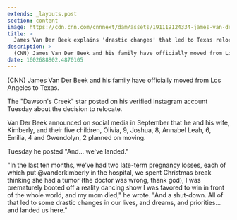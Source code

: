 ```yaml
--- 
extends: _layouts.post 
section: content 
image: https://cdn.cnn.com/cnnnext/dam/assets/191119124334-james-van-der-beek-miscarriage-news-dwts-1-super-tease.jpg 
title: > 
  James Van Der Beek explains 'drastic changes' that led to Texas relocation 
description: > 
  (CNN) James Van Der Beek and his family have officially moved from Los Angeles to Texas.The "Dawson's Creek" star posted on his verified Instagram account Tuesday about the decision to relocate.Van Der Beek announced on social media in September that he and his wife, Kimberly, and their five children, Olivia, 9, Joshua, 8, Annabel Leah, 6, Emilia, 4 and Gwendolyn, 2 planned on moving.Tuesday he posted "And... we've landed."All of that led to some drastic changes in our lives, and dreams, and priorities... and landed us here." 
date: 1602688802.4870105 
--- 
```

(CNN) James Van Der Beek and his family have officially moved from Los Angeles to Texas.

The "Dawson's Creek" star posted on his verified Instagram account Tuesday about the decision to relocate.

Van Der Beek announced on social media in September that he and his wife, Kimberly, and their five children, Olivia, 9, Joshua, 8, Annabel Leah, 6, Emilia, 4 and Gwendolyn, 2 planned on moving.

Tuesday he posted "And... we've landed."

"In the last ten months, we've had two late-term pregnancy losses, each of which put @vanderkimberly in the hospital, we spent Christmas break thinking she had a tumor (the doctor was wrong, thank god), I was prematurely booted off a reality dancing show I was favored to win in front of the whole world, and my mom died," he wrote. "And a shut-down. All of that led to some drastic changes in our lives, and dreams, and priorities... and landed us here."